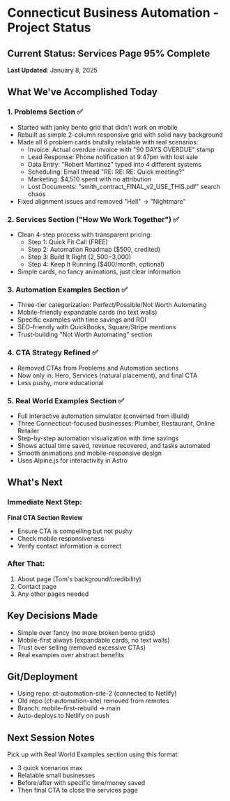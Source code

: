 # Connecticut Business Automation - Project Status

## Current Status: Services Page 95% Complete
**Last Updated**: January 8, 2025

## What We've Accomplished Today

### 1. Problems Section ✅
- Started with janky bento grid that didn't work on mobile
- Rebuilt as simple 2-column responsive grid with solid navy background
- Made all 6 problem cards brutally relatable with real scenarios:
  - Invoice: Actual overdue invoice with "90 DAYS OVERDUE" stamp
  - Lead Response: Phone notification at 9:47pm with lost sale
  - Data Entry: "Robert Martinez" typed into 4 different systems
  - Scheduling: Email thread "RE: RE: RE: Quick meeting?"
  - Marketing: $4,510 spent with no attribution
  - Lost Documents: "smith_contract_FINAL_v2_USE_THIS.pdf" search chaos
- Fixed alignment issues and removed "Hell" → "Nightmare"

### 2. Services Section ("How We Work Together") ✅
- Clean 4-step process with transparent pricing:
  - Step 1: Quick Fit Call (FREE)
  - Step 2: Automation Roadmap ($500, credited)
  - Step 3: Build It Right ($2,500-$3,000)
  - Step 4: Keep It Running ($400/month, optional)
- Simple cards, no fancy animations, just clear information

### 3. Automation Examples Section ✅
- Three-tier categorization: Perfect/Possible/Not Worth Automating
- Mobile-friendly expandable cards (no text walls)
- Specific examples with time savings and ROI
- SEO-friendly with QuickBooks, Square/Stripe mentions
- Trust-building "Not Worth Automating" section

### 4. CTA Strategy Refined ✅
- Removed CTAs from Problems and Automation sections
- Now only in: Hero, Services (natural placement), and final CTA
- Less pushy, more educational

### 5. Real World Examples Section ✅
- Full interactive automation simulator (converted from iBuild)
- Three Connecticut-focused businesses: Plumber, Restaurant, Online Retailer
- Step-by-step automation visualization with time savings
- Shows actual time saved, revenue recovered, and tasks automated
- Smooth animations and mobile-responsive design
- Uses Alpine.js for interactivity in Astro

## What's Next

### Immediate Next Step:
**Final CTA Section Review** 
- Ensure CTA is compelling but not pushy
- Check mobile responsiveness
- Verify contact information is correct

### After That:
1. About page (Tom's background/credibility)
2. Contact page
3. Any other pages needed

## Key Decisions Made
- Simple over fancy (no more broken bento grids)
- Mobile-first always (expandable cards, no text walls)
- Trust over selling (removed excessive CTAs)
- Real examples over abstract benefits

## Git/Deployment
- Using repo: ct-automation-site-2 (connected to Netlify)
- Old repo (ct-automation-site) removed from remotes
- Branch: mobile-first-rebuild → main
- Auto-deploys to Netlify on push

## Next Session Notes
Pick up with Real World Examples section using this format:
- 3 quick scenarios max
- Relatable small businesses
- Before/after with specific time/money saved
- Then final CTA to close the services page